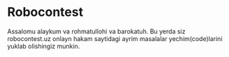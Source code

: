 # Robocontest
Assalomu alaykum va rohmatullohi va barokatuh. Bu yerda siz robocontest.uz onlayn hakam saytidagi ayrim masalalar yechim(code)larini yuklab olishingiz munkin.
